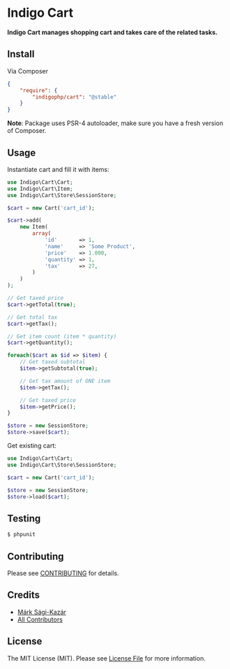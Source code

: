 # Indigo Cart

**Indigo Cart manages shopping cart and takes care of the related tasks.**


## Install

Via Composer

``` json
{
    "require": {
        "indigophp/cart": "@stable"
    }
}
```

**Note**: Package uses PSR-4 autoloader, make sure you have a fresh version of Composer.


## Usage

Instantiate cart and fill it with items:

``` php
use Indigo\Cart\Cart;
use Indigo\Cart\Item;
use Indigo\Cart\Store\SessionStore;

$cart = new Cart('cart_id');

$cart->add(
    new Item(
        array(
            'id'       => 1,
            'name'     => 'Some Product',
            'price'    => 1.000,
            'quantity' => 1,
            'tax'      => 27,
        )
    )
);

// Get taxed price
$cart->getTotal(true);

// Get total tax
$cart->getTax();

// Get item count (item * quantity)
$cart->getQuantity();

foreach($cart as $id => $item) {
    // Get taxed subtotal
    $item->getSubtotal(true);

    // Get tax amount of ONE item
    $item->getTax();

    // Get taxed price
    $item->getPrice();
}

$store = new SessionStore;
$store->save($cart);
```

Get existing cart:

``` php
use Indigo\Cart\Cart;
use Indigo\Cart\Store\SessionStore;

$cart = new Cart('cart_id');

$store = new SessionStore;
$store->load($cart);
```


## Testing

``` bash
$ phpunit
```


## Contributing

Please see [CONTRIBUTING](https://github.com/indigophp/cart/blob/develop/CONTRIBUTING.md) for details.


## Credits

- [Márk Sági-Kazár](https://github.com/sagikazarmark)
- [All Contributors](https://github.com/indigophp/cart/contributors)


## License

The MIT License (MIT). Please see [License File](https://github.com/indigophp/cart/blob/develop/LICENSE) for more information.